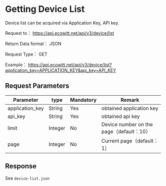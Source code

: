 # Getting Device List
Device list can be acquired via Application Key, API key.

Request to： https://api.ecowitt.net/api/v3/device/list

Return Data format： JSON

Request Type： GET

Example： https://api.ecowitt.net/api/v3/device/list?application_key=APPLICATION_KEY&api_key=API_KEY

## Request Parameters

| Parameter       | type    | Mandatory | Remark                                |
| ---             | ---     | ---       | ---                                   |
| application_key | String  | Yes       | obtained application key              |
| api_key         | String  | Yes       | obtained api key                      |
| limit           | Integer | No        | Device number on the page（default：10） |
| page            | Integer | No        | Current page（default：1）               |

## Response

See `device-list.json`
